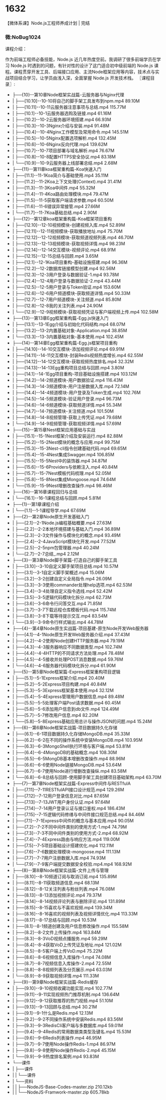 # 1632
【微体系课】Node.js工程师养成计划 | 完结

### 微:NoBug1024 


课程介绍：

作为前端工程师必备技能，Node.js 近几年热度空前。我调研了很多前端学员在学习 Node.js 时遇到的问题，有针对性的设计了这门适合初中级前端的 Node.js 课程。课程贯穿开发工具、后端接口应用、主流Node框架应用等内容，技术点与实战项目结合学习，让学员由浅入深，全面掌握 Node.js 开发技术栈。
〖课程目录〗:

- ├──{10}--第10章Node框架实战篇-云服务器与Nginx代理  
- |   ├──[10.10]--10-10将自己的脚手架工具发布到npm.mp4  89.10M
- |   ├──[10.11]--10-11云服务器注意事项与总结.mp4  115.77M
- |   ├──[10.1]--10-1云服务器选购及链接.mp4  61.16M
- |   ├──[10.2]--10-2云服务器环境搭建.mp4  66.93M
- |   ├──[10.3]--10-3Nginx介绍与安装.mp4  91.48M
- |   ├──[10.4]--10-4Nginx工作模型及常用命令.mp4  145.51M
- |   ├──[10.5]--10-5Nginx配置选项解析.mp4  132.45M
- |   ├──[10.6]--10-6Nginx反向代理.mp4  139.62M
- |   ├──[10.7]--10-7项目部署与域名解析.mp4  76.67M
- |   ├──[10.8]--10-8配置HTTPS安全协议.mp4  83.18M
- |   └──[10.9]--10-9云服务器上线部署总结.mp4  2.68M
- ├──{11}--第11章koa框架重构篇-Koa快速入门  
- |   ├──[11.1]--11-1Koa简介与基础使用.mp4  35.11M
- |   ├──[11.2]--11-2Koa上下文处理(Context).mp4  31.41M
- |   ├──[11.3]--11-3Koa中间件.mp4  55.32M
- |   ├──[11.4]--11-4Koa路由处理模块.mp4  79.47M
- |   ├──[11.5]--11-5获取客户端请求参数.mp4  60.50M
- |   ├──[11.6]--11-6错误异常接管.mp4  27.66M
- |   └──[11.7]--11-7Koa基础总结.mp4  2.90M
- ├──{12}--第12章koa框架重构篇-Koa框架项目重构  
- |   ├──[12.10]--12-10视频模块-创建视频入库.mp4  52.89M
- |   ├──[12.11]--12-11视频模块-获取播放地址.mp4  75.70M
- |   ├──[12.12]--12-12视频模块-获取频道视频列表.mp4  46.70M
- |   ├──[12.13]--12-13视频模块-获取视频详情.mp4  98.23M
- |   ├──[12.14]--12-14交互模块-视频评论.mp4  68.91M
- |   ├──[12.15]--12-15总结与回顾.mp4  3.65M
- |   ├──[12.1]--12-1Koa项目重构-基础设施搭建.mp4  96.36M
- |   ├──[12.2]--12-2数据库链接模型创建.mp4  92.56M
- |   ├──[12.3]--12-3用户登录与数据验证-1.mp4  93.78M
- |   ├──[12.4]--12-4用户登录与数据验证-2.mp4  43.44M
- |   ├──[12.5]--12-5用户登录与Token验证.mp4  153.60M
- |   ├──[12.6]--12-6用户频道模块-获取频道详情.mp4  50.33M
- |   ├──[12.7]--12-7用户频道模块-关注频道.mp4  85.80M
- |   ├──[12.8]--12-8我的关注列表.mp4  24.90M
- |   └──[12.9]--12-9视频模块-获取视频凭证与客户端视频上传.mp4  102.58M
- ├──{13}--第13章Egg框架重构篇-Egg.js快速入门  
- |   ├──[13.1]--13-1Egg介绍与初始化代码结构.mp4  68.07M
- |   ├──[13.2]--13-2内置基础对象-Application.mp4  38.85M
- |   └──[13.3]--13-3内置基础对象-基本使用.mp4  102.45M
- ├──{14}--第14章Egg框架重构篇-Egg.js框架项目重构  
- |   ├──[14.10]--14-10交互模块-添加视频评论.mp4  69.91M
- |   ├──[14.11]--14-11交互模块-封装Redis视频热度增长.mp4  62.55M
- |   ├──[14.12]--14-12交互模块-获取视频热度排名.mp4  32.32M
- |   ├──[14.13]--14-13Egg重构项目总结与回顾.mp4  3.80M
- |   ├──[14.1]--14-1Egg项目重构-项目基础设施搭建.mp4  103.12M
- |   ├──[14.2]--14-2频道模块-用户数据验证.mp4  116.43M
- |   ├──[14.3]--14-3频道模块-用户注册数据入库.mp4  72.14M
- |   ├──[14.4]--14-4频道模块-用户登录及Token生成.mp4  102.76M
- |   ├──[14.5]--14-5频道模块-验证用户登录.mp4  96.73M
- |   ├──[14.6]--14-6频道模块-获取频道详情.mp4  55.34M
- |   ├──[14.7]--14-7频道模块-关注频道.mp4  101.50M
- |   ├──[14.8]--14-8视频管理-获取上传凭证.mp4  79.68M
- |   └──[14.9]--14-9视频管理-获取视频详情.mp4  57.69M
- ├──{15}--第15章Nest框架应用基础与实战  
- |   ├──[15.1]--15-1Nest框架介绍及安装运行.mp4  82.88M
- |   ├──[15.2]--15-2Nest模块的概念与应用.mp4  99.75M
- |   ├──[15.3]--15-3Nest-cli指令创建基础代码.mp4  69.65M
- |   ├──[15.4]--15-4Nest集成Swagger.mp4  106.85M
- |   ├──[15.5]--15-5Nest中的装饰器.mp4  34.87M
- |   ├──[15.6]--15-6Providers与依赖注入.mp4  40.84M
- |   ├──[15.7]--15-7Nest模板代码梳理.mp4  52.05M
- |   ├──[15.8]--15-8Nest集成Mongoose.mp4  74.64M
- |   └──[15.9]--15-9Nest增删改查操作.mp4  98.46M
- ├──{16}--第16章课程回归与总结  
- |   └──[16.1]--16-1课程总结与回顾.mp4  5.81M
- ├──{1}--第1章课程介绍  
- |   └──[1.1]--1-1课程导学.mp4  67.69M
- ├──{2}--第2章Node原生开发基础入门  
- |   ├──[2.1]--2-1Node.js编程基础概要.mp4  27.63M
- |   ├──[2.2]--2-2本地环境搭建与基础入门.mp4  36.89M
- |   ├──[2.3]--2-3文件操作与模块化的概念.mp4  93.49M
- |   ├──[2.4]--2-4JavaScript模块化开发.mp4  77.52M
- |   ├──[2.5]--2-5npm包管理器.mp4  40.24M
- |   └──[2.7]--2-7总结_.mp4  2.12M
- ├──{3}--第3章Node脚手架篇-打造自己的脚手架工具  
- |   ├──[3.10]--3-10自定义脚手架项目总结.mp4  10.57M
- |   ├──[3.1]--3-1自定义脚手架概述.mp4  15.06M
- |   ├──[3.2]--3-2创建自定义全局指令.mp4  26.09M
- |   ├──[3.3]--3-3使用commander处理help选项.mp4  62.53M
- |   ├──[3.4]--3-4处理自定义指令选线.mp4  52.42M
- |   ├──[3.5]--3-5逻辑代码模块化拆分.mp4  62.73M
- |   ├──[3.6]--3-6命令行问答交互.mp4  71.85M
- |   ├──[3.7]--3-7下载远程仓库模板代码.mp4  115.74M
- |   ├──[3.8]--3-8下载等待提示交互.mp4  83.54M
- |   └──[3.9]--3-9命令行样式输出.mp4  44.78M
- ├──{4}--第4章Node原生实战篇-项目基建-原生Node开发Web服务器  
- |   ├──[4.1]--4-1Node原生开发Web服务器介绍.mp4  37.43M
- |   ├──[4.2]--4-2使用Node创建HTTP服务器.mp4  79.19M
- |   ├──[4.3]--4-3服务器响应不同数据类型.mp4  102.74M
- |   ├──[4.4]--4-4HTTP的不同请求方法处理.mp4  78.48M
- |   ├──[4.5]--4-5接收并处理POST消息数据.mp4  59.76M
- |   └──[4.6]--4-6服务器代码模块化拆分.mp4  61.90M
- ├──{5}--第5章Node框架篇-Express框架重构项目逻辑  
- |   ├──[5.1]--5-1Express框架介绍.mp4  20.40M
- |   ├──[5.2]--5-2Express项目构建.mp4  40.84M
- |   ├──[5.3]--5-3Express框架基本使用.mp4  32.12M
- |   ├──[5.4]--5-4Express管理用户数据信息.mp4  89.48M
- |   ├──[5.5]--5-5处理客户端Post请求数据.mp4  60.45M
- |   ├──[5.6]--5-6添加用户信息到db文件.mp4  124.49M
- |   ├──[5.7]--5-7修改用户信息.mp4  82.20M
- |   └──[5.8]--5-8Express基础应用总计与操作JSON的问题.mp4  15.24M
- ├──{6}--第6章Node框架实战篇-项目数据持久化存储  
- |   ├──[6.1]--6-1项目数据持久化存储MongoDB.mp4  35.33M
- |   ├──[6.2]--6-2在不同的操作系统中安装MongoDB.mp4  103.95M
- |   ├──[6.3]--6-3MongoShell执行环境与客户端.mp4  53.81M
- |   ├──[6.4]--6-4MongoDB的基础概念.mp4  108.30M
- |   ├──[6.5]--6-5MongDB基本增删改查操作.mp4  88.96M
- |   ├──[6.6]--6-6使用Node链接MongoDB.mp4  53.64M
- |   ├──[6.7]--6-7使用Node进行增删改查操纵.mp4  83.58M
- |   └──[6.8]--6-8总结与回顾-使用脚手架工具创建项目基础架构.mp4  63.70M
- ├──{7}--第7章Node框架实战篇-Express中间件与RESTfulA  
- |   ├──[7.11]--7-11RESTfulAPI接口设计规范.mp4  129.26M
- |   ├──[7.12]--7-12用户登录信息对比.mp4  87.65M
- |   ├──[7.13]--7-13JWT用户身份认证.mp4  97.64M
- |   ├──[7.14]--7-14用户登录认证与接口鉴权.mp4  186.43M
- |   ├──[7.15]--7-15逻辑代码修缮与中间件接口规范总结.mp4  84.46M
- |   ├──[7.1]--7-1Express中间件的概念与基本应用.mp4  90.05M
- |   ├──[7.2]--7-2不同中间件类别的使用方式-1.mp4  74.79M
- |   ├──[7.3]--7-3不同中间件类别的使用方式-2.mp4  68.92M
- |   ├──[7.4]--7-4Express路由与响应方法.mp4  119.00M
- |   ├──[7.5]--7-5项目基础设计搭建优化.mp4  112.11M
- |   ├──[7.6]--7-6数据处理模块-mongoose.mp4  111.13M
- |   ├──[7.7]--7-7用户注册数据入库.mp4  74.93M
- |   └──[7.9]--7-9客户端提交数据安全校验.mp4.mp4  168.92M
- ├──{8}--第8章Node框架实战篇-文件上传与管理  
- |   ├──[8.10]--8-10频道订阅与取消订阅.mp4  135.89M
- |   ├──[8.11]--8-11获取频道信息.mp4  68.13M
- |   ├──[8.12]--8-12关注列表与粉丝列表.mp4  76.08M
- |   ├──[8.13]--8-13添加视频评论.mp4  79.37M
- |   ├──[8.14]--8-14视频评论列表与删除评论.mp4  131.89M
- |   ├──[8.15]--8-15喜欢与不喜欢视频.mp4  139.34M
- |   ├──[8.16]--8-16喜欢的视频列表及视频详情优化.mp4  113.33M
- |   ├──[8.17]--8-17总结与回顾.mp4  10.53M
- |   ├──[8.1]--8-1频道创建及用户信息修改操作.mp4  155.58M
- |   ├──[8.2]--8-2文件上传操作.mp4  163.84M
- |   ├──[8.3]--8-3VoD视频点播服务.mp4  59.29M
- |   ├──[8.4]--8-4获取VoD上传凭证及地址.mp4  121.02M
- |   ├──[8.5]--8-5客户端上传VoD.mp4  75.22M
- |   ├──[8.6]--8-6视频信息入库操作-1.mp4  74.08M
- |   ├──[8.7]--8-7视频信息入库操作-2.mp4  72.55M
- |   ├──[8.8]--8-8视频列表及分页展示.mp4  63.03M
- |   └──[8.9]--8-9获取视频详情.mp4  111.33M
- ├──{9}--第9章Node框架实战篇-Redis缓存  
- |   ├──[9.10]--9-10视频收藏功能实现.mp4  102.77M
- |   ├──[9.11]--9-11实现视频热门推荐机制.mp4  136.64M
- |   ├──[9.12]--9-12获取推荐的热门视频.mp4  51.10M
- |   ├──[9.13]--9-13回顾与总结.mp4  30.21M
- |   ├──[9.1]--9-1什么是Redis.mp4  12.13M
- |   ├──[9.2]--9-2不同操作系统中安装Redis.mp4  83.56M
- |   ├──[9.3]--9-3RedisCli客户端与多数据库.mp4  59.01M
- |   ├──[9.4]--9-4Redis的常用数据类类型及键名.mp4  15.53M
- |   ├──[9.6]--9-6Redis列表操作.mp4  46.95M
- |   ├──[9.7]--9-7使用Node操作Redis-1.mp4  86.97M
- |   ├──[9.8]--9-8使用Node操作Redis-2.mp4  45.15M
- |   └──[9.9]--9-9热度排名案例.mp4  93.83M
- └──课件  
- |   ├──课件  
- |   |   └──课件  
- |   └──资料  
- |   |   ├──NodeJS-Base-Codes-master.zip  210.12kb
- |   |   └──NodeJS-Framwork-master.zip  605.78kb
